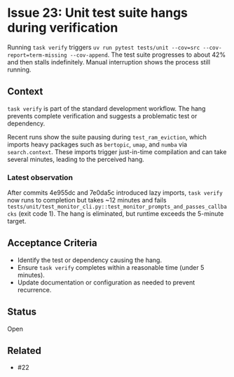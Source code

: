 # Issue 23: Unit test suite hangs during verification

Running `task verify` triggers `uv run pytest tests/unit --cov=src --cov-report=term-missing --cov-append`.
The test suite progresses to about 42% and then stalls indefinitely. Manual interruption shows the process still running.

## Context
`task verify` is part of the standard development workflow. The hang prevents complete verification and suggests a problematic test or dependency.

Recent runs show the suite pausing during `test_ram_eviction`, which imports
heavy packages such as `bertopic`, `umap`, and `numba` via `search.context`.
These imports trigger just-in-time compilation and can take several minutes,
leading to the perceived hang.

### Latest observation

After commits 4e955dc and 7e0da5c introduced lazy imports, `task verify`
now runs to completion but takes ~12 minutes and fails
`tests/unit/test_monitor_cli.py::test_monitor_prompts_and_passes_callbacks`
(exit code 1). The hang is eliminated, but runtime exceeds the 5-minute
target.

## Acceptance Criteria
- Identify the test or dependency causing the hang.
- Ensure `task verify` completes within a reasonable time (under 5 minutes).
- Update documentation or configuration as needed to prevent recurrence.

## Status
Open

## Related
- #22
